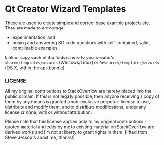 Qt Creator Wizard Templates
===========================

These are used to create simple and correct base example projects etc. They are made to
encourage:

* experimentation, and
* posing and answering SO code questions with self-contained, valid, compileable examples.

Link or copy each of the folders here to your creator's `shared/templates/wizards`
(Windows/Linux) or `Resources/templates/wizards` (OS X, within the app bundle).

### LICENSE

All my original contributions to StackOverflow are hereby placed into the public domain.
If this is not legally possible, then anyone receiving a copy of them by any means is granted
a non-exclusive perpetual license to use, distribute and modify them, and to distribute
modifications, under any license or none, with or without attribution.

Please note that this license applies only to my original contributions - quoted material and
edits by me to existing material on StackOverflow are derived works and I'm not at liberty to
grant rights in them. [lifted from Steve Jessop's about me, thanks!]
